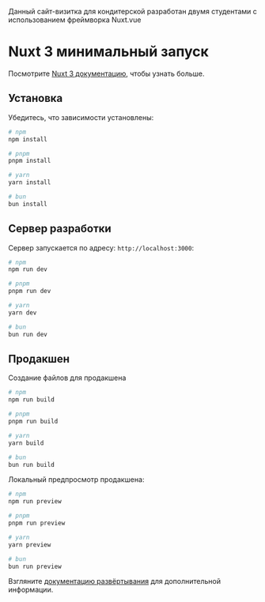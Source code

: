 Данный сайт-визитка для кондитерской разработан двумя студентами с использованием фреймворка Nuxt.vue

# Nuxt 3 минимальный запуск

Посмотрите [Nuxt 3 документацию](https://nuxt.com/docs/getting-started/introduction), чтобы узнать больше.

## Установка

Убедитесь, что зависимости установлены:

```bash
# npm
npm install

# pnpm
pnpm install

# yarn
yarn install

# bun
bun install
```

## Сервер разработки

Сервер запускается по адресу: `http://localhost:3000`:

```bash
# npm
npm run dev

# pnpm
pnpm run dev

# yarn
yarn dev

# bun
bun run dev
```

## Продакшен

Создание файлов для продакшена

```bash
# npm
npm run build

# pnpm
pnpm run build

# yarn
yarn build

# bun
bun run build
```

Локальный предпросмотр продакшена:

```bash
# npm
npm run preview

# pnpm
pnpm run preview

# yarn
yarn preview

# bun
bun run preview
```

Взгляните [документацию развёртывания](https://nuxt.com/docs/getting-started/deployment) для дополнительной информации.
